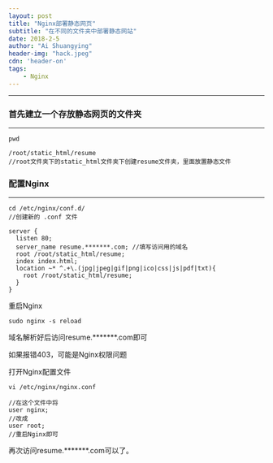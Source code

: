 ```yaml
---
layout: post
title: "Nginx部署静态网页"
subtitle: "在不同的文件夹中部署静态网站"
date: 2018-2-5
author: "Ai Shuangying"
header-img: "hack.jpeg"
cdn: 'header-on'
tags:
	- Nginx
---
```


<!-- LeetCode刷题系列(1)(question 3)
=================== -->

----------


### 首先建立一个存放静态网页的文件夹
-------------

```
pwd

/root/static_html/resume
//root文件夹下的static_html文件夹下创建resume文件夹，里面放置静态文件
```

### 配置Nginx
-------------

```
cd /etc/nginx/conf.d/
//创建新的 .conf 文件
```

```
server {
  listen 80;
  server_name resume.*******.com; //填写访问用的域名
  root /root/static_html/resume;
  index index.html;
  location ~* ^.+\.(jpg|jpeg|gif|png|ico|css|js|pdf|txt){
    root /root/static_html/resume;
  }
}
```

重启Nginx

```
sudo nginx -s reload
```

域名解析好后访问resume.*******.com即可

如果报错403，可能是Nginx权限问题

打开Nginx配置文件

```
vi /etc/nginx/nginx.conf

//在这个文件中将
user nginx;
//改成
user root;
//重启Nginx即可
```


再次访问resume.*******.com可以了。